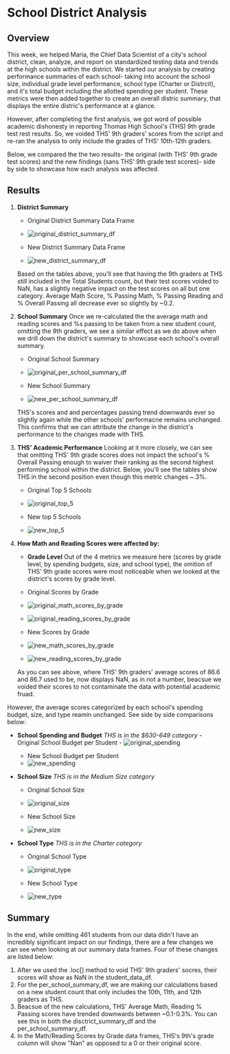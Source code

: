 # School District Analysis
## Overview 
This week, we helped Maria, the Chief Data Scientist of a city's school district, clean, analyze, and report on standardized testing data and trends at the high schools within the district.  We started our analysis by creating performance summaries of each school- taking into account the school size, individual grade level performance, school type (Charter or Distrcit), and it's total budget including the allotted spending per student.  These metrics were then added together to create an overall distric summary, that displays the entire distric's performance at a glance.       

However, after completing the first analysis, we got word of possible academic dishonesty in reporting Thomas High School's (THS) 9th grade test rest results.  So, we voided THS' 9th graders' scores from the script and re-ran the analysis to only include the grades of THS' 10th-12th graders.

Below, we compared the the two results- the original (with THS' 9th grade test scores) and the new findings (sans THS' 9th grade test scores)- side by side to showcase how each analysis was affected.  

## Results 
1. **District Summary**
    - Original District Summary Data Frame
    - ![original_district_summary_df](https://user-images.githubusercontent.com/94569240/149582180-ad58a702-bd0a-47c3-9fc5-2ef916a8bb94.PNG)

    - New District Summary Data Frame
    - ![new_district_summary_df](https://user-images.githubusercontent.com/94569240/149582189-6f8a8e63-d133-4649-87fe-c94172e6622f.PNG)

    Based on the tables above, you'll see that having the 9th graders at THS still included in the Total Students count, but their test scores voided to NaN, has a slightly negative impact on the test scores on all but one category.  Average Math Score, % Passing Math, % Passing Reading and % Overall Passing all decrease ever so slightly by ~0.2.  

2. **School Summary**
 Once we re-calculated the the average math and reading scores and %s passing to be taken from a new student count, omitting the 9th graders, we see a similar effect as we do above when we drill down the district's summary to showcase each school's overall summary. 

   - Original School Summary
   - ![original_per_school_summary_df](https://user-images.githubusercontent.com/94569240/149582223-7e59226a-f52f-42a3-9a0d-46d4929c6059.PNG)

   - New School Summary 
   - ![new_per_school_summary_df](https://user-images.githubusercontent.com/94569240/149582834-fcfdcc1b-48a0-433b-8920-be677af1b859.PNG)


    THS's scores and and percentages passing trend downwards ever so slightly again while the other schools' performacne remains unchanged.  This confirms that we can attribute the change in the district's performance to the changes made with THS.  

3. **THS' Academic Performance**
   Looking at it more closely, we can see that omitting THS' 9th grade scores does not impact the school's % Overall Passing enough to waiver their ranking as the second highest performing school within the district.  Below, you'll see the tables show THS in the second position even though this metric changes ~.3%.  
   - Original Top 5 Schools 
   - ![original_top_5](https://user-images.githubusercontent.com/94569240/149582269-4d55ba75-f2ae-47a4-b5a7-e91fff5a9c3c.PNG)

   - New top 5 Schools 
   - ![new_top_5](https://user-images.githubusercontent.com/94569240/149582294-3e761d45-6d1e-4f28-9ff6-6e2564637787.PNG)

4. **How Math and Reading Scores were affected by:**
   - **Grade Level**
     Out of the 4 metrics we measure here (scores by grade level, by spending budgets, size, and school type), the omition of THS' 9th grade scores were most noticeable when we looked at the district's scores by grade level.  
    - Original Scores by Grade
    - ![original_math_scores_by_grade](https://user-images.githubusercontent.com/94569240/149582329-07220c57-29a4-486a-8c3a-080c16f80669.PNG)
    - ![original_reading_scores_by_grade](https://user-images.githubusercontent.com/94569240/149582339-7cfa30ce-45cb-4201-ad5a-9961c7eb3ee7.PNG)

    - New Scores by Grade
    - ![new_math_scores_by_grade](https://user-images.githubusercontent.com/94569240/149582359-b1ee5c05-b337-43e3-81ce-fdae273e6981.PNG)
    - ![new_reading_scores_by_grade](https://user-images.githubusercontent.com/94569240/149582377-c2ac4bf5-52ee-494a-97ea-f869abc35863.PNG)

     As you can see above, where THS' 9th graders' average scores of 86.6 and 86.7 used to be, now displays NaN, as in not a number, beacsue we voided their scores to not contaminate the data with potential academic fruad.  

However, the average scores categorized by each school's spending budget, size, and type reamin unchanged.  See side by side comparisons below:  
   - **School Spending and Budget**
    *THS is in the $630-649 category*
    - Original School Budget per Student 
    - ![original_spending](https://user-images.githubusercontent.com/94569240/149582404-8bbdabdf-6808-40b5-ac91-d4cbdee296ea.PNG)

     - New School Budget per Student 
     - ![new_spending](https://user-images.githubusercontent.com/94569240/149582417-3159bbbf-3cea-498f-ae2a-ba1b66ca8eb2.PNG)

   - **School Size**
      *THS is in the Medium Size category*
     - Original School Size
     - ![original_size](https://user-images.githubusercontent.com/94569240/149582501-f19b7339-73d1-436d-bc51-15d7d2e0bffc.PNG)

     - New School Size
     - ![new_size](https://user-images.githubusercontent.com/94569240/149582514-2a7b8bd7-df29-4298-92f2-7fbf760bcc64.PNG)

   - **School Type**
    *THS is in the Charter category*
     - Original School Type
     - ![original_type](https://user-images.githubusercontent.com/94569240/149582534-e1a10407-3850-4aa5-844a-7e88fd42dcca.PNG)

     - New School Type  
     - ![new_type](https://user-images.githubusercontent.com/94569240/149582523-d2a222bd-b162-4414-8ba4-17b89bcd30ff.PNG)

## Summary 
In the end, while omitting 461 students from our data didn't have an incredibly significant impact on our findings, there are a few changes we can see when looking at our summary data frames.  Four of these changes are listed below: 
1. After we used the .loc[] method to void THS' 9th graders' socres, their scores will show as NaN in the student_data_df.  
2. For the per_school_summary_df, we are making our calculations based on a new student count that only includes the 10th, 11th, and 12th graders as THS.
3. Beacsue of the new calculations, THS' Average Math, Reading % Passing scores have trended downwards between ~0.1-0.3%.  You can see this in both the disctrict_summary_df and the per_school_summary_df.  
4. In the Math/Reading Scores by Grade data frames, THS's 9th's grade column will show "Nan" as opposed to a 0 or their original score.  

